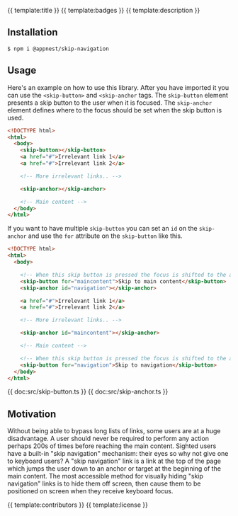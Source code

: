 {{ template:title }}
{{ template:badges }}
{{ template:description }}

## Installation

```
$ npm i @appnest/skip-navigation
```

## Usage

Here's an example on how to use this library. After you have imported it you can use the `<skip-button>` and `<skip-anchor` tags. The `skip-button` element presents a skip button to the user when it is focused. The `skip-anchor` element defines where to the focus should be set when the skip button is used.

```html
<!DOCTYPE html>
<html>
  <body>
    <skip-button></skip-button>
    <a href="#">Irrelevant link 1</a>
    <a href="#">Irrelevant link 2</a>

    <!-- More irrelevant links.. -->

    <skip-anchor></skip-anchor>

    <!-- Main content -->
  </body>
</html>
```

If you want to have multiple `skip-button` you can set an `id` on the `skip-anchor` and use the `for` attribute on the `skip-button` like this.

```html
<!DOCTYPE html>
<html>
  <body>

    <!-- When this skip button is pressed the focus is shifted to the anchor with the maincontent ID -->
    <skip-button for="maincontent">Skip to main content</skip-button>
    <skip-anchor id="navigation"></skip-anchor>

    <a href="#">Irrelevant link 1</a>
    <a href="#">Irrelevant link 2</a>

    <!-- More irrelevant links.. -->

    <skip-anchor id="maincontent"></skip-anchor>

    <!-- Main content -->

    <!-- When this skip button is pressed the focus is shifted to the anchor with the navigation ID -->
    <skip-button for="navigation">Skip to navigation</skip-button>
  </body>
</html>
```

{{ doc:src/skip-button.ts }}
{{ doc:src/skip-anchor.ts }}

## Motivation

Without being able to bypass long lists of links, some users are at a huge disadvantage. A user should never be required to perform any action perhaps 200s of times before reaching the main content. Sighted users have a built-in "skip navigation" mechanism: their eyes so why not give one to keyboard users? A "skip navigation" link is a link at the top of the page which jumps the user down to an anchor or target at the beginning of the main content. The most accessible method for visually hiding "skip navigation" links is to hide them off screen, then cause them to be positioned on screen when they receive keyboard focus.

{{ template:contributors }}
{{ template:license }}

  